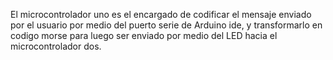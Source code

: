 El microcontrolador uno es el encargado de codificar el mensaje enviado por el usuario por medio del puerto serie de Arduino ide, y transformarlo en codigo morse para luego ser enviado por medio del LED hacia el microcontrolador dos.

